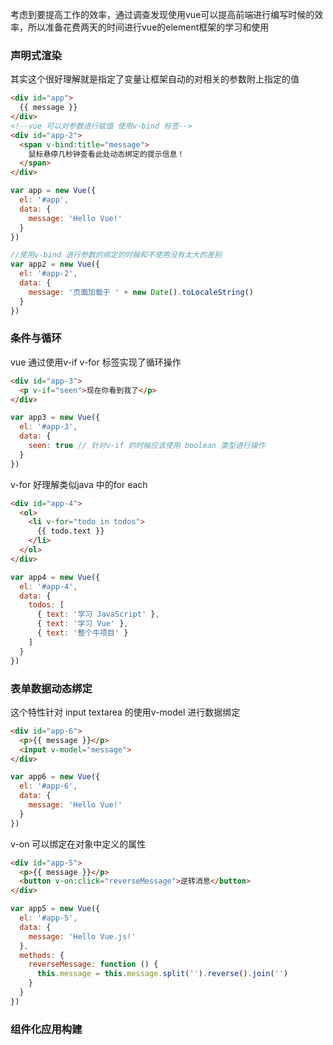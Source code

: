 考虑到要提高工作的效率，通过调查发现使用vue可以提高前端进行编写时候的效率，所以准备花费两天的时间进行vue的element框架的学习和使用

### 声明式渲染

其实这个很好理解就是指定了变量让框架自动的对相关的参数附上指定的值

```html
<div id="app">
  {{ message }}
</div>
<!--vue 可以对参数进行赋值 使用v-bind 标签-->
<div id="app-2">
  <span v-bind:title="message">
    鼠标悬停几秒钟查看此处动态绑定的提示信息！
  </span>
</div>
```

```javascript
var app = new Vue({
  el: '#app',
  data: {
    message: 'Hello Vue!'
  }
})

//使用v-bind 进行参数的绑定的时候和不使用没有太大的差别
var app2 = new Vue({
  el: '#app-2',
  data: {
    message: '页面加载于 ' + new Date().toLocaleString()
  }
})
```

### 条件与循环

vue 通过使用v-if v-for 标签实现了循环操作

```html
<div id="app-3">
  <p v-if="seen">现在你看到我了</p>
</div>
```

```javascript
var app3 = new Vue({
  el: '#app-3',
  data: {
    seen: true // 针对v-if 的时候应该使用 boolean 类型进行操作
  }
})
```

v-for 好理解类似java 中的for each

```html
<div id="app-4">
  <ol>
    <li v-for="todo in todos">
      {{ todo.text }}
    </li>
  </ol>
</div>
```

```javascript
var app4 = new Vue({
  el: '#app-4',
  data: {
    todos: [
      { text: '学习 JavaScript' },
      { text: '学习 Vue' },
      { text: '整个牛项目' }
    ]
  }
})
```

### 表单数据动态绑定

这个特性针对 input textarea 的使用v-model 进行数据绑定

```html
<div id="app-6">
  <p>{{ message }}</p>
  <input v-model="message">
</div>
```

```javascript
var app6 = new Vue({
  el: '#app-6',
  data: {
    message: 'Hello Vue!'
  }
})
```

v-on 可以绑定在对象中定义的属性

```html
<div id="app-5">
  <p>{{ message }}</p>
  <button v-on:click="reverseMessage">逆转消息</button>
</div>
```

```javascript
var app5 = new Vue({
  el: '#app-5',
  data: {
    message: 'Hello Vue.js!'
  },
  methods: {
    reverseMessage: function () {
      this.message = this.message.split('').reverse().join('')
    }
  }
})
```

### 组件化应用构建

   


